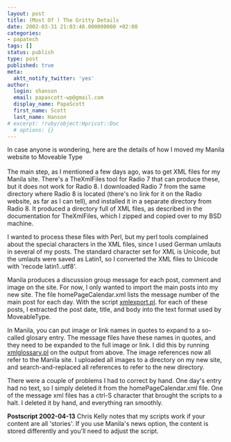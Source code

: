 ```yaml
---
layout: post
title: (Most Of ) The Gritty Details
date: 2002-03-31 21:03:48.000000000 +02:00
categories:
- papatech
tags: []
status: publish
type: post
published: true
meta:
  aktt_notify_twitter: 'yes'
author:
  login: shanson
  email: papascott-wp@gmail.com
  display_name: PapaScott
  first_name: Scott
  last_name: Hanson
# excerpt: !ruby/object:Hpricot::Doc
  # options: {}
---
```

<p>In case anyone is wondering, here are the details of how I moved my Manila website to Moveable Type<br />
<!--more--><br />
The main step, as I mentioned a few days ago, was to get XML files for my Manila site. There's a TheXmlFiles tool for Radio 7 that can produce these, but it does not work for Radio 8. I downloaded Radio 7 from the same directory where Radio 8 is located (there's no link for it on the Radio website, as far as I can tell), and installed it in a separate directory from Radio 8. It produced a directory full of XML files, as described in the documentation for TheXmlFiles, which I zipped and copied over to my BSD machine.</p>
<p>I wanted to process these files with Perl, but my perl tools complained about the special characters in the XML files, since I used German umlauts in several of my posts. The standard character set for XML is Unicode, but the umlauts were saved as Latin1, so I converted the XML files to Unicode with 'recode latin1..utf8'.</p>
<p>Manila produces a discussion group message for each post, comment and image on the site. For now, I only wanted to import the main posts into my new site. The file homePageCalendar.xml lists the message number of the main post for each day. With the script <a href="http://www.papascott.de/wordpress/wp-content/uploads/2002/03/xmlexport.txt">xmlexport.pl</a>. for each of these posts, I extracted the post date, title, and body into the text format used by MoveableType.</p>
<p>In Manila, you can put image or link names in quotes to expand to a so-called glosary entry. The message files have these names in quotes, and they need to be expanded to the full image or link. I did this by running <a href="http://www.papascott.de/wordpress/wp-content/uploads/2002/03/xmlglossary.txt">xmlglossary.pl</a> on the output from above. The image references now all refer to the Manila site. I uploaded all images to a directory on my new site, and search-and-replaced all references to refer to the new directory.</p>
<p>There were a couple of problems I had to correct by hand. One day's entry had no text, so I simply deleted it from the homePageCalendar.xml file. One of the message xml files has a ctrl-S character that brought the scripts to a halt. I deleted it by hand, and everything ran smoothly.</p>
<p><b>Postscript 2002-04-13</b> Chris Kelly notes that my scripts work if your content are all 'stories'. If you use Manila's news option, the content is stored differently and you'll need to adjust the script.</p>

